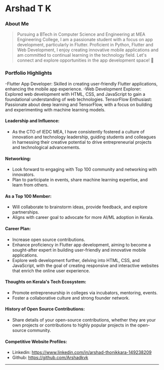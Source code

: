 # Arshad T K

### About Me

>Pursuing a BTech in Computer Science and Engineering at MEA Engineering College, I am a passionate student with a focus on app development, particularly in Flutter. Proficient in Python, Flutter and Web Development, I enjoy creating innovative mobile applications and am committed to continual learning in the technology field. Let's connect and explore opportunities in the app development space! 🚀


### Portfolio Highlights
-Flutter App Developer: Skilled in creating user-friendly Flutter applications, enhancing the mobile app experience.
-Web Development Explorer: Explored web development with HTML, CSS, and JavaScript to gain a foundational understanding of web technologies.
TensorFlow Enthusiast: Passionate about deep learning and TensorFlow, with a focus on building and experimenting with machine learning models.

#### Leadership and Influence: 

- As the CTO of IEDC MEA, I have consistently fostered a culture of innovation and technology leadership, guiding students and colleagues in harnessing their creative potential to drive entrepreneurial projects and technological advancements.

#### Networking:

- Look forward to engaging with Top 100 community and networking with innovators.
- Plan to participate in events, share machine learning expertise, and learn from others.

#### As a Top 100 Member:

- Will collaborate to brainstorm ideas, provide feedback, and explore partnerships.
- Aligns with career goal to advocate for more AI/ML adoption in Kerala.

#### Career Plan: 

- Increase open source contributions.
- Enhance proficiency in Flutter app development, aiming to become a sought-after expert in building user-friendly and innovative mobile applications.
- Explore web development further, delving into HTML, CSS, and JavaScript, with the goal of creating responsive and interactive websites that enrich the online user experience.

#### Thoughts on Kerala's Tech Ecosystem: 

- Promote entrepreneurship in colleges via incubators, mentoring, events.
- Foster a collaborative culture and strong founder network.

#### History of Open Source Contributions:

- Share details of your open-source contributions, whether they are your own projects or contributions to highly popular projects in the open-source community.

#### Competitive Website Profiles:

- Linkedin: https://www.linkedin.com/in/arshad-thonikkara-149238209
- Github: https://github.com/Arshadkvk







---
